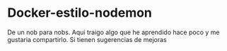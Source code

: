 # Docker-estilo-nodemon
De un nob para nobs. Aqui traigo algo que he aprendido hace poco y me gustaria compartirlo. Si tienen sugerencias de mejoras 
